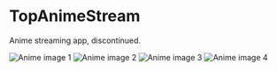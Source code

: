 # TopAnimeStream
Anime streaming app, discontinued.

![Anime image 1](https://ibb.co/XpWT4Lb)
![Anime image 2](https://ibb.co/vH5HqH5)
![Anime image 3](https://ibb.co/6vmBTts)
![Anime image 4](https://ibb.co/dm16gpR)
